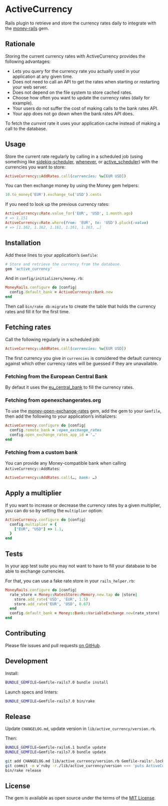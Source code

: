 # ActiveCurrency

Rails plugin to retrieve and store the currency rates daily to integrate
with the [money-rails] gem.

## Rationale

Storing the current currency rates with ActiveCurrency provides the following
advantages:

- Lets you query for the currency rate you actually used in your application at
  any given time.
- Does not need to call an API to get the rates when starting or restarting
  your web server.
- Does not depend on the file system to store cached rates.
- Choose how often you want to update the currency rates (daily for example).
- Your users do not suffer the cost of making calls to the bank rates API.
- Your app does not go down when the bank rates API does.

To fetch the *current* rate it uses your application cache instead of making
a call to the database.

## Usage

Store the current rate regularly by calling in a scheduled job (using something
like [sidekiq-scheduler], [whenever], or [active_scheduler]) with the currencies
you want to store:

```rb
ActiveCurrency::AddRates.call(currencies: %w[EUR USD])
```

You can then exchange money by using the Money gem helpers:

```rb
10.to_money('EUR').exchange_to('USD').cents
```

If you need to look up the previous currency rates:

```rb
ActiveCurrency::Rate.value_for('EUR', 'USD', 1.month.ago)
# => 1.151
ActiveCurrency::Rate.where(from: 'EUR', to: 'USD').pluck(:value)
# => [1.162, 1.162, 1.161, 1.161, 1.163, …]
```

## Installation

Add these lines to your application’s `Gemfile`:

```rb
# Store and retrieve the currency from the database.
gem 'active_currency'
```

And in `config/initializers/money.rb`:

```rb
MoneyRails.configure do |config|
  config.default_bank = ActiveCurrency::Bank.new
end
```

Then call `bin/rake db:migrate` to create the table that holds
the currency rates and fill it for the first time.

## Fetching rates

Call the following regularly in a scheduled job:

```rb
ActiveCurrency::AddRates.call(currencies: %w[EUR USD])
```

The first currency you give in `currencies` is considered the default currency
against which other currency rates will be guessed if they are unavailable.

### Fetching from the European Central Bank

By defaut it uses the [eu_central_bank] to fill the currency rates.

### Fetching from openexchangerates.org

To use the [money-open-exchange-rates] gem, add the gem to your `Gemfile`, then
add the following to your application’s initializers:

```rb
ActiveCurrency.configure do |config|
  config.remote_bank = :open_exchange_rates
  config.open_exchange_rates_app_id = '…'
end
```

### Fetching from a custom bank

You can provide any Money-compatible bank when calling
`ActiveCurrency::AddRates`:

```rb
ActiveCurrency::AddRates.call(…, bank: …)
```

## Apply a multiplier

If you want to increase or decrease the currency rates by a given multiplier,
you can do so by setting the `multiplier` option:

```rb
ActiveCurrency.configure do |config|
  config.multiplier = {
    ["EUR", "USD"] => 1.1,
  }
end
```

## Tests

In your app test suite you may not want to have to fill your database to be
able to exchange currencies.

For that, you can use a fake rate store in your `rails_helper.rb`:

```rb
MoneyRails.configure do |config|
  rate_store = Money::RatesStore::Memory.new.tap do |store|
    store.add_rate('USD', 'EUR', 1.5)
    store.add_rate('EUR', 'USD', 0.67)
  end
  config.default_bank = Money::Bank::VariableExchange.new(rate_store)
end
```

## Contributing

Please file issues and pull requests [on GitHub].

## Development

Install:

```sh
BUNDLE_GEMFILE=Gemfile-rails7.0 bundle install
```

Launch specs and linters:

```sh
BUNDLE_GEMFILE=Gemfile-rails7.0 bin/rake
```

## Release

Update `CHANGELOG.md`, update version in `lib/active_currency/version.rb`.

Then:

```sh
BUNDLE_GEMFILE=Gemfile-rails6.1 bundle update
BUNDLE_GEMFILE=Gemfile-rails7.0 bundle update

git add CHANGELOG.md lib/active_currency/version.rb Gemfile-rails*.lock
git commit -m v`ruby -r./lib/active_currency/version <<< 'puts ActiveCurrency::VERSION'`
bin/rake release
```

## License

The gem is available as open source under the terms of the [MIT License].

[money-rails]: https://github.com/RubyMoney/money-rails
[sidekiq-scheduler]: https://github.com/Moove-it/sidekiq-scheduler
[whenever]: https://github.com/javan/whenever
[active_scheduler]: https://github.com/JustinAiken/active_scheduler
[eu_central_bank]: https://github.com/RubyMoney/eu_central_bank
[money-open-exchange-rates]: https://github.com/spk/money-open-exchange-rates
[on GitHub]: https://github.com/sunny/active_currency
[MIT License]: http://opensource.org/licenses/MIT
